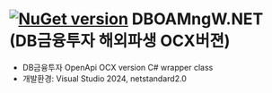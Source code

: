 # [![NuGet version](https://badge.fury.io/nu/DBOpenApiW.NET.png)](https://badge.fury.io/nu/DBOpenApiW.NET)  DBOAMngW.NET (DB금융투자 해외파생 OCX버젼)
- DB금융투자 OpenApi OCX version C# wrapper class
- 개발환경: Visual Studio 2024, netstandard2.0

